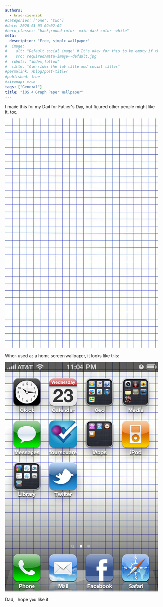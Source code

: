 ```yaml
---
authors:
  - brad-czerniak
#categories: ["one", "two"]
#date: 2020-03-03 02:02:02
#hero_classes: "background-color--main-dark color--white"
meta:
  description: "Free, simple wallpaper"
#  image:
#    alt: "Default social image" # It's okay for this to be empty if the image is decorative
#    src: required/meta-image--default.jpg
#  robots: "index,follow"
#  title: "Overrides the tab title and social titles"
#permalink: /blog/post-title/
#published: true
#sitemap: true
tags: ["General"]
title: "iOS 4 Graph Paper Wallpaper"
---
```


I made this for my Dad for Father's Day, but figured other people might like it, too.

[![](/images/960x640baselinegrid.jpg)](/images/960x640baselinegrid.jpg)

When used as a home screen wallpaper, it looks like this:

[![](/images/ios-grid.png)](/images/ios-grid.png)

Dad, I hope you like it.
